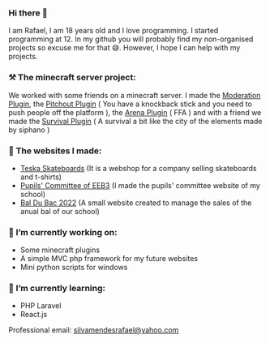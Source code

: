 ### Hi there 👋

I am Rafael, I am 18 years old and I love programming. I started programming at 12. In my github you will probably find my non-organised projects so excuse me for that 😅. However,  I hope I can help with my projects.   

### ⚒ The minecraft server project:

We worked with some friends on a minecraft server. I made the [Moderation Plugin](https://github.com/raffon-jar/InventoryManager), the [Pitchout Plugin](https://github.com/raffon-jar/pitchout) ( You have a knockback stick and you need to push people off the platform ), the [Arena Plugin](https://github.com/raffon-jar/arena) ( FFA ) and with a friend we made the [Survival Plugin](https://github.com/raffon-jar/survie) ( A survival a bit like the city of the elements made by siphano )

### 💎 The websites I made:
- [Teska Skateboards](https://rafael-jar.github.io/teska) (It is a webshop for a company selling skateboards and t-shirts)
- [Pupils' Committee of EEB3](https://rafael-jar.github.io/cde) (I made the pupils' committee website of my school)
- [Bal Du Bac 2022](https://rafael-jar.github.io/bdb) (A small website created to manage the sales of the anual bal of our school)

### 🔭 I’m currently working on:
- Some minecraft plugins
- A simple MVC php framework for my future websites
- Mini python scripts for windows

### 🌱 I’m currently learning:
- PHP Laravel
- React.js

Professional email: [silvamendesrafael@yahoo.com](mailto:silvamendesrafael@yahoo.com)
